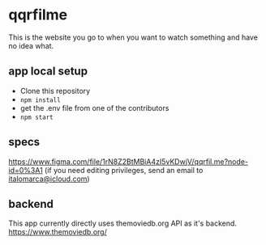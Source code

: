 # qqrfilme
This is the website you go to when you want to watch something and have no idea what.

## app local setup
- Clone this repository
- `npm install`
- get the .env file from one of the contributors
- `npm start`

## specs
https://www.figma.com/file/1rN8Z2BtMBiA4zI5vKDwjV/qqrfil.me?node-id=0%3A1
(if you need editing privileges, send an email to italomarca@icloud.com)

## backend
This app currently directly uses themoviedb.org API as it's backend.
https://www.themoviedb.org/
